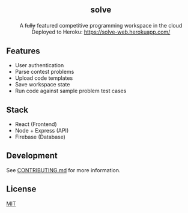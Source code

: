 ## <p align='center'>solve</p>

<p align='center'>
  A <strike>fully</strike> featured competitive programming workspace in the cloud<br/>
  Deployed to Heroku: <a href='https://solve-web.herokuapp.com/' target="_blank">https://solve-web.herokuapp.com/</a>
<p>

## Features
- User authentication
- Parse contest problems
- Upload code templates
- Save workspace state
- Run code against sample problem test cases

## Stack
- React (Frontend)
- Node + Express (API)
- Firebase (Database)

## Development
See [CONTRIBUTING.md](https://github.com/terror/solve/tree/master/CONTRIBUTING.md) for more information.

## License
[MIT](https://github.com/terror/solve/tree/master/LICENSE)
